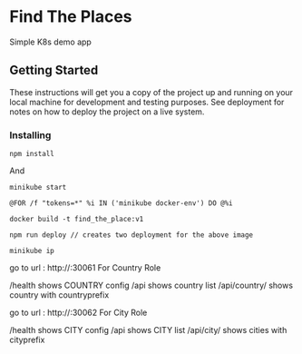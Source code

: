 # Find The Places

Simple K8s demo app

## Getting Started

These instructions will get you a copy of the project up and running on your local machine for development and testing purposes. See deployment for notes on how to deploy the project on a live system.

### Installing

```
npm install
```

And 

```
minikube start

@FOR /f "tokens=*" %i IN ('minikube docker-env') DO @%i

docker build -t find_the_place:v1

npm run deploy // creates two deployment for the above image

minikube ip

```
go to url : http://<minikube ip>:30061  For Country Role

/health shows COUNTRY config
/api shows country list
/api/country/<countryprefix> shows country with  countryprefix 

go to url : http://<minikube ip>:30062  For City Role

/health shows CITY config
/api shows CITY list
/api/city/<cityprefix> shows cities with  cityprefix

